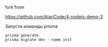 fork from

https://github.com/AlariCode/4-nodejs-demo-3

Запусти команды prisma
```
prisma generate
prisma migrate dev --name init
```